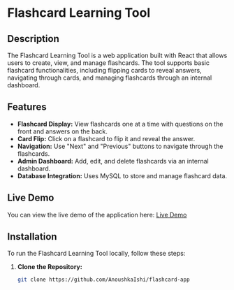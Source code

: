 # Flashcard Learning Tool

## Description

The Flashcard Learning Tool is a web application built with React that allows users to create, view, and manage flashcards. The tool supports basic flashcard functionalities, including flipping cards to reveal answers, navigating through cards, and managing flashcards through an internal dashboard.

## Features

- **Flashcard Display:** View flashcards one at a time with questions on the front and answers on the back.
- **Card Flip:** Click on a flashcard to flip it and reveal the answer.
- **Navigation:** Use "Next" and "Previous" buttons to navigate through the flashcards.
- **Admin Dashboard:** Add, edit, and delete flashcards via an internal dashboard.
- **Database Integration:** Uses MySQL to store and manage flashcard data.

## Live Demo

You can view the live demo of the application here: [Live Demo](http://yourusername.github.io/your-repo-name)

## Installation

To run the Flashcard Learning Tool locally, follow these steps:

1. **Clone the Repository:**

   ```bash
   git clone https://github.com/AnoushkaIshi/flashcard-app
